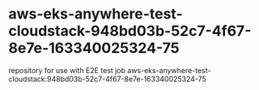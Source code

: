 # aws-eks-anywhere-test-cloudstack-948bd03b-52c7-4f67-8e7e-163340025324-75
repository for use with E2E test job aws-eks-anywhere-test-cloudstack:948bd03b-52c7-4f67-8e7e-163340025324-75
